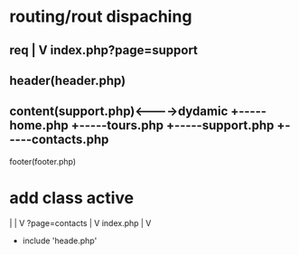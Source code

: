 # routing/rout dispaching



req
|
V
index.php?page=support
----------------------
header(header.php)
----------------------
content(support.php)<---->dydamic +-----home.php
                                  +-----tours.php
                                  +-----support.php
                                  +-----contacts.php
----------------------
footer(footer.php)



# add class active

|
|
V
?page=contacts
|
V
index.php
|
V
+ include 'heade.php'